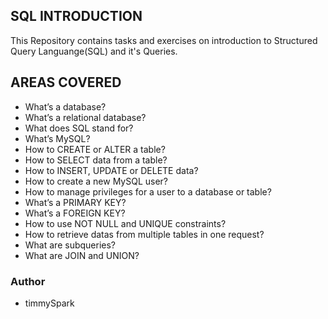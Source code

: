 ## SQL INTRODUCTION

 This Repository contains tasks and exercises on introduction to Structured Query Languange(SQL) and it's Queries.
	
## AREAS COVERED

- What’s a database?
- What’s a relational database?
- What does SQL stand for?
- What’s MySQL?
- How to CREATE or ALTER a table?
- How to SELECT data from a table?
- How to INSERT, UPDATE or DELETE data?
- How to create a new MySQL user?
- How to manage privileges for a user to a database or table?
- What’s a PRIMARY KEY?
- What’s a FOREIGN KEY?
- How to use NOT NULL and UNIQUE constraints?
- How to retrieve datas from multiple tables in one request?
- What are subqueries?
- What are JOIN and UNION?


### Author
- timmySpark

